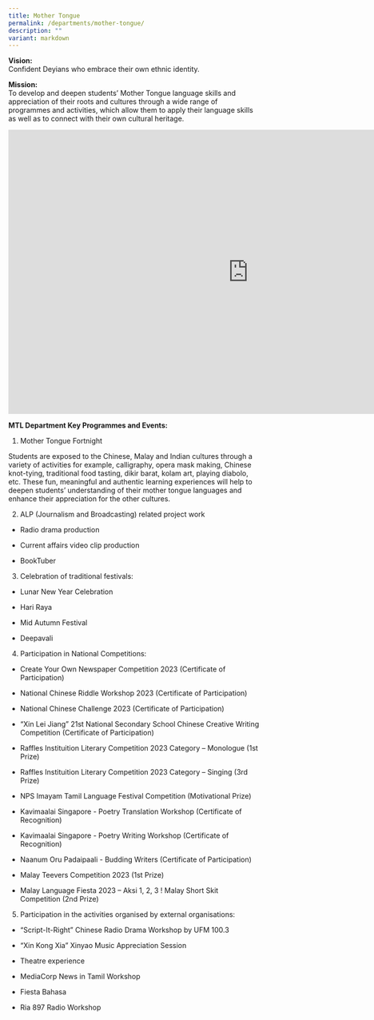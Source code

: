 ```yaml
---
title: Mother Tongue
permalink: /departments/mother-tongue/
description: ""
variant: markdown
---
```

**Vision:** <br>
Confident Deyians who embrace their own ethnic identity.  
  
**Mission:** <br>
To develop and deepen students’ Mother Tongue language skills and appreciation of
their roots and cultures through a wide range of programmes and activities, which allow
them to apply their language skills as well as to connect with their own cultural heritage. 

  <iframe src="https://docs.google.com/presentation/d/e/2PACX-1vRdMMHMx1Eoj0XFOQc5Migl6z39rgBfsaonj9fllquNsmtTcmBF8Y4-z2BlEGBo-uENE3HIJKADj0Ym/embed?start=true&amp;loop=true&amp;delayms=3000" frameborder="0" width="960" height="569" allowfullscreen="true"></iframe>
	
**MTL Department Key Programmes and Events:**<br>

1.  Mother Tongue Fortnight
    
Students are exposed to the Chinese, Malay and Indian cultures through a variety of activities for example, calligraphy, opera mask making, Chinese knot-tying, traditional food tasting, dikir barat, kolam art, playing diabolo, etc. These fun, meaningful and authentic learning experiences will help to deepen students’ understanding of their mother tongue languages and enhance their appreciation for the other cultures.

2.  ALP (Journalism and Broadcasting) related project work
    

*   Radio drama production
    
*   Current affairs video clip production
    
*   BookTuber
    

3.  Celebration of traditional festivals:
    

*   Lunar New Year Celebration
    
*   Hari Raya
    
*   Mid Autumn Festival&nbsp;
    
*   Deepavali
    

4.  Participation in National Competitions:
    

*   Create Your Own Newspaper Competition 2023 (Certificate of Participation)
    
*   National Chinese Riddle Workshop 2023 (Certificate of Participation)
    
*   National Chinese Challenge 2023 (Certificate of Participation)
    
*   “Xin Lei Jiang” 21st National Secondary School Chinese Creative Writing Competition (Certificate of Participation)
    
*   Raffles Instituition Literary Competition 2023 Category – Monologue (1st Prize)
    
*   Raffles Instituition Literary Competition 2023 Category – Singing (3rd Prize)
    
*   NPS Imayam Tamil Language Festival Competition (Motivational Prize)
    
*   Kavimaalai Singapore - Poetry Translation Workshop (Certificate of Recognition)
    
*   Kavimaalai Singapore - Poetry Writing Workshop (Certificate of Recognition)
    
*   Naanum Oru Padaipaali - Budding Writers (Certificate of Participation)
    
*   Malay Teevers Competition 2023 (1st Prize)
    
*   Malay Language Fiesta 2023 – Aksi 1, 2, 3 ! Malay Short Skit Competition (2nd Prize)
    


5.  Participation in the activities organised by external organisations:
    

*   “Script-It-Right” Chinese Radio Drama Workshop by UFM 100.3
    
*   “Xin Kong Xia” Xinyao Music Appreciation Session
    
*   Theatre experience&nbsp;
    
*   MediaCorp News in Tamil Workshop
    
*   Fiesta Bahasa&nbsp;
    
*   Ria 897 Radio Workshop